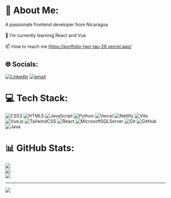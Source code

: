 # 💫 About Me:

A passionate frontend developer from Nicaragua<br><br>🌱 I’m currently learning React and Vue<br><br>📫 How to reach me https://portfolio-two-tau-26.vercel.app/

## 🌐 Socials:

[![LinkedIn](https://img.shields.io/badge/LinkedIn-%230077B5.svg?logo=linkedin&logoColor=white)](https://www.linkedin.com/in/jostin-steven-soza-valdivia-9b5596356?utm_source=share&utm_campaign=share_via&utm_content=profile&utm_medium=android_app) [![email](https://img.shields.io/badge/Email-D14836?logo=gmail&logoColor=white)](mailto:jostinsoza08@gmail.com)


# 💻 Tech Stack:

![CSS3](https://img.shields.io/badge/css3-%231572B6.svg?style=for-the-badge&logo=css3&logoColor=white) ![HTML5](https://img.shields.io/badge/html5-%23E34F26.svg?style=for-the-badge&logo=html5&logoColor=white) ![JavaScript](https://img.shields.io/badge/javascript-%23323330.svg?style=for-the-badge&logo=javascript&logoColor=%23F7DF1E) ![Python](https://img.shields.io/badge/python-3670A0?style=for-the-badge&logo=python&logoColor=ffdd54) ![Vercel](https://img.shields.io/badge/vercel-%23000000.svg?style=for-the-badge&logo=vercel&logoColor=white) ![Netlify](https://img.shields.io/badge/netlify-%23000000.svg?style=for-the-badge&logo=netlify&logoColor=#00C7B7) ![Vite](https://img.shields.io/badge/vite-%23646CFF.svg?style=for-the-badge&logo=vite&logoColor=white) ![Vue.js](https://img.shields.io/badge/vue.js-%2335495e.svg?style=for-the-badge&logo=vuedotjs&logoColor=%234FC08D) ![TailwindCSS](https://img.shields.io/badge/tailwindcss-%2338B2AC.svg?style=for-the-badge&logo=tailwind-css&logoColor=white) ![React](https://img.shields.io/badge/react-%2320232a.svg?style=for-the-badge&logo=react&logoColor=%2361DAFB) ![MicrosoftSQLServer](https://img.shields.io/badge/Microsoft%20SQL%20Server-CC2927?style=for-the-badge&logo=microsoft%20sql%20server&logoColor=white) ![Git](https://img.shields.io/badge/git-%23F05033.svg?style=for-the-badge&logo=git&logoColor=white) ![GitHub](https://img.shields.io/badge/github-%23121011.svg?style=for-the-badge&logo=github&logoColor=white) ![Java](https://img.shields.io/badge/Java-ED8B00?style=for-the-badge&logo=openjdk&logoColor=white)









# 📊 GitHub Stats:

![](https://github-readme-stats.vercel.app/api?username=SozaJostin-Sc&theme=shadow_red&hide_border=false&include_all_commits=false&count_private=false)<br/>
![](https://nirzak-streak-stats.vercel.app/?user=SozaJostin-Sc&theme=shadow_red&hide_border=false)<br/>
![](https://github-readme-stats.vercel.app/api/top-langs/?username=SozaJostin-Sc&theme=shadow_red&hide_border=false&include_all_commits=false&count_private=false&layout=compact)

---

[![](https://visitcount.itsvg.in/api?id=SozaJostin-Sc&icon=0&color=12)](https://visitcount.itsvg.in)







